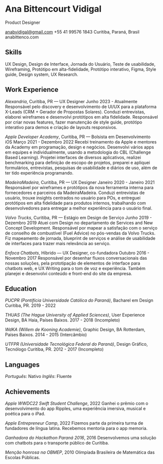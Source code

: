 # Ana Bittencourt Vidigal
Product Designer

anabvidigal@gmail.com
+55 41 99576 1843
Curitiba, Paraná, Brasil
anabittenco.com


## Skills
UX Design, Design de Interface, Jornada do Usuário, Teste de usabilidade, Wireframing, Protótipo em alta-fidelidade, Protótipo interativo, Figma, Style guide, Design system, UX Research.

## Work Experience
*Alexandria*, Curitiba, PR — UX Designer
Junho 2023 - Atualmente
Responsável pelo discovery e desenvolvimento de UI/UX para a plataforma X-Leads (CRM + Gerador de Propostas Solares). Conduzi entrevistas, elaborei wireframes e desenvolvi protótipos em alta fidelidade. Responsável por criar novas features, fazer manutenção de style guide, protótipo interativo para demos e criação de layouts responsivos.

*Apple Developer Academy*, Curitiba, PR — Bolsista em Desenvolvimento iOS
Março 2021 - Dezembro 2022
Recebi treinamento da Apple e mentores da Academy em programação, design e negócios. Desenvolvi vários apps em equipes e individualmente, usando a metodologia do CBL (Challenge Based Learning). Projetei interfaces de diversos aplicativos, realizei benchmarking para definição de escopo de projetos, preparei e apliquei formulários, entrevistas, pesquisas de usabilidade e diários de uso, além de ter tido experiência programando.

*MadeiraMadeira*, Curitiba, PR — UX Designer
Janeiro 2020 - Janeiro 2021
Responsável por wireframes e protótipos da nova ferramenta interna para fornecedores e parceiros da MadeiraMadeira. Conduzi entrevistas de usuário, trouxe insights centrados no usuário para POs, e entreguei protótipos em alta fidelidade para produtos internos, trabalhando com desenvolvedores para entregar a melhor experiência para o usuário final.

*Volvo Trucks*, Curitiba, PR — Estágio em Design de Serviço
Junho 2019 - Dezembro 2019
Atuei com Design no departamento de Services and New Concept Development. Responsável por mapear a satisfação com o serviço de conselho de combustível (Fuel Advice) no pós-vendas da Volvo Trucks. Fiz mapeamento de jornada, blueprint de serviços e análise de usabilidade de interfaces para trazer mais relevância ao serviço.

*Enfoca Chatbots*, Híbrido — UX Designer, co-fundadora
Outubro 2016 - Novembro 2017
Responsável por desenhar fluxos conversacionais das nossas soluções, pela prototipação de elementos de interface para chatbots web, e UX Writing para o tom de voz e experiência. Também planejei e desenvolvi conteúdo e front-end do site da empresa.

## Education
*PUCPR (Pontifícia Universidade Católica do Paraná)*, Bacharel em Design
Curitiba, PR. 2019 - 2022

*THUAS (The Hague University of Applied Sciences)*, User Experience Design, BA
Haia, Países Baixos. 2017 - 2018 (Incompleto)

*WdKA (Willem de Kooning Academie)*, Graphic Design, BA
Rotterdam, Países Baixos. 2014 - 2015 (Intercâmbio)

*UTFPR (Universidade Tecnológica Federal do Paraná)*, Design Gráfico, Tecnólogo
Curitiba, PR. 2012 - 2017 (Incompleto)

## Languages
*Português*: Nativo
*Inglês*: Fluente

## Achievements
*Apple WWDC22 Swift Student Challenge*, 2022
Ganhei o prêmio com o desenvolvimento do app Ripples, uma experiência imersiva, musical e poética para o iPad.

*Apple Entrepreneur Camp*, 2022
Fizemos parte da primeira turma de fundadores de língua latina. Recebemos mentoria para o app memoria.

*Ganhadora do Hackathon Paraná 2016*, 2016
Desenvolvemos uma solução com chatbots para o transporte público de Curitiba.

*Menção honrosa na OBMEP*, 2010
Olimpíada Brasileira de Matemática das Escolas Públicas.